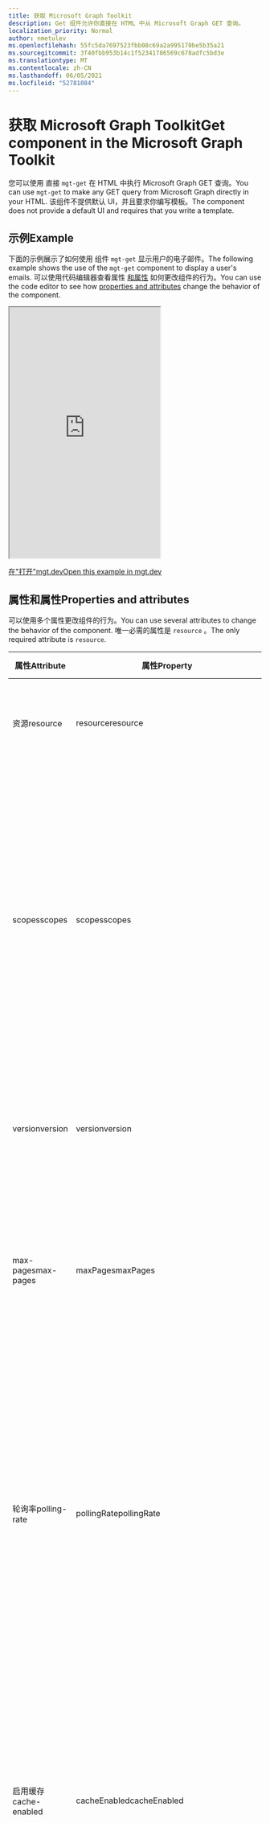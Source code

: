 ```yaml
---
title: 获取 Microsoft Graph Toolkit
description: Get 组件允许你直接在 HTML 中从 Microsoft Graph GET 查询。
localization_priority: Normal
author: nmetulev
ms.openlocfilehash: 55fc5da7697523fbb08c69a2a995170be5b35a21
ms.sourcegitcommit: 3f40fbb953b14c1f52341786569c678adfc5bd3e
ms.translationtype: MT
ms.contentlocale: zh-CN
ms.lasthandoff: 06/05/2021
ms.locfileid: "52781084"
---
```

# <a name="get-component-in-the-microsoft-graph-toolkit"></a><span data-ttu-id="e8b2c-103">获取 Microsoft Graph Toolkit</span><span class="sxs-lookup"><span data-stu-id="e8b2c-103">Get component in the Microsoft Graph Toolkit</span></span>

<span data-ttu-id="e8b2c-104">您可以使用 直接 `mgt-get` 在 HTML 中执行 Microsoft Graph GET 查询。</span><span class="sxs-lookup"><span data-stu-id="e8b2c-104">You can use `mgt-get` to make any GET query from Microsoft Graph directly in your HTML.</span></span> <span data-ttu-id="e8b2c-105">该组件不提供默认 UI，并且要求你编写模板。</span><span class="sxs-lookup"><span data-stu-id="e8b2c-105">The component does not provide a default UI and requires that you write a template.</span></span>

## <a name="example"></a><span data-ttu-id="e8b2c-106">示例</span><span class="sxs-lookup"><span data-stu-id="e8b2c-106">Example</span></span>

<span data-ttu-id="e8b2c-107">下面的示例展示了如何使用 组件 `mgt-get` 显示用户的电子邮件。</span><span class="sxs-lookup"><span data-stu-id="e8b2c-107">The following example shows the use of the `mgt-get` component to display a user's emails.</span></span> <span data-ttu-id="e8b2c-108">可以使用代码编辑器查看属性 [和属性](#properties-and-attributes) 如何更改组件的行为。</span><span class="sxs-lookup"><span data-stu-id="e8b2c-108">You can use the code editor to see how [properties and attributes](#properties-and-attributes) change the behavior of the component.</span></span>

<iframe src="https://mgt.dev/iframe.html?id=components-mgt-get--get-email&source=docs" height="500"></iframe>

[<span data-ttu-id="e8b2c-109">在"打开"mgt.dev</span><span class="sxs-lookup"><span data-stu-id="e8b2c-109">Open this example in mgt.dev</span></span>](https://mgt.dev/?path=/story/components-mgt-get--get-email&source=docs)

## <a name="properties-and-attributes"></a><span data-ttu-id="e8b2c-110">属性和属性</span><span class="sxs-lookup"><span data-stu-id="e8b2c-110">Properties and attributes</span></span>

<span data-ttu-id="e8b2c-111">可以使用多个属性更改组件的行为。</span><span class="sxs-lookup"><span data-stu-id="e8b2c-111">You can use several attributes to change the behavior of the component.</span></span> <span data-ttu-id="e8b2c-112">唯一必需的属性是 `resource` 。</span><span class="sxs-lookup"><span data-stu-id="e8b2c-112">The only required attribute is `resource`.</span></span>

| <span data-ttu-id="e8b2c-113">属性</span><span class="sxs-lookup"><span data-stu-id="e8b2c-113">Attribute</span></span> | <span data-ttu-id="e8b2c-114">属性</span><span class="sxs-lookup"><span data-stu-id="e8b2c-114">Property</span></span>  | <span data-ttu-id="e8b2c-115">说明</span><span class="sxs-lookup"><span data-stu-id="e8b2c-115">Description</span></span> |
| --- | --- | --- |
| <span data-ttu-id="e8b2c-116">资源</span><span class="sxs-lookup"><span data-stu-id="e8b2c-116">resource</span></span> | <span data-ttu-id="e8b2c-117">resource</span><span class="sxs-lookup"><span data-stu-id="e8b2c-117">resource</span></span> | <span data-ttu-id="e8b2c-118">从 Microsoft 获取的资源Graph (例如 `/me` ，) 。</span><span class="sxs-lookup"><span data-stu-id="e8b2c-118">The resource to get from Microsoft Graph (for example, `/me`).</span></span> |
| <span data-ttu-id="e8b2c-119">scopes</span><span class="sxs-lookup"><span data-stu-id="e8b2c-119">scopes</span></span> | <span data-ttu-id="e8b2c-120">scopes</span><span class="sxs-lookup"><span data-stu-id="e8b2c-120">scopes</span></span> | <span data-ttu-id="e8b2c-121">字符串的可选数组（如果使用 属性）或逗号分隔的范围（如果使用 属性）。</span><span class="sxs-lookup"><span data-stu-id="e8b2c-121">Optional array of strings if using the property or a comma delimited scope if using the attribute.</span></span> <span data-ttu-id="e8b2c-122">组件将使用这些作用域 (支持) ，以确保用户已同意适当的权限。</span><span class="sxs-lookup"><span data-stu-id="e8b2c-122">The component will use these scopes (with a supported provider) to ensure that the user has consented to the right permission.</span></span> |
| <span data-ttu-id="e8b2c-123">version</span><span class="sxs-lookup"><span data-stu-id="e8b2c-123">version</span></span> | <span data-ttu-id="e8b2c-124">version</span><span class="sxs-lookup"><span data-stu-id="e8b2c-124">version</span></span> | <span data-ttu-id="e8b2c-125">进行 GET 请求时使用的可选 API 版本。</span><span class="sxs-lookup"><span data-stu-id="e8b2c-125">Optional API version to use when making the GET request.</span></span> <span data-ttu-id="e8b2c-126">默认值为“`v1.0`”。</span><span class="sxs-lookup"><span data-stu-id="e8b2c-126">Default is `v1.0`.</span></span>  |
| <span data-ttu-id="e8b2c-127">max-pages</span><span class="sxs-lookup"><span data-stu-id="e8b2c-127">max-pages</span></span> | <span data-ttu-id="e8b2c-128">maxPages</span><span class="sxs-lookup"><span data-stu-id="e8b2c-128">maxPages</span></span> | <span data-ttu-id="e8b2c-129">支持分页 (的资源的可选页面) 。</span><span class="sxs-lookup"><span data-stu-id="e8b2c-129">Optional number of pages (for resources that support paging).</span></span> <span data-ttu-id="e8b2c-130">默认值为 3。</span><span class="sxs-lookup"><span data-stu-id="e8b2c-130">Default is 3.</span></span> <span data-ttu-id="e8b2c-131">将此值设置为 0 将获取所有页面。</span><span class="sxs-lookup"><span data-stu-id="e8b2c-131">Setting this value to 0 will get all pages.</span></span>  |
| <span data-ttu-id="e8b2c-132">轮询率</span><span class="sxs-lookup"><span data-stu-id="e8b2c-132">polling-rate</span></span> | <span data-ttu-id="e8b2c-133">pollingRate</span><span class="sxs-lookup"><span data-stu-id="e8b2c-133">pollingRate</span></span> | <span data-ttu-id="e8b2c-134">可选毫秒数。</span><span class="sxs-lookup"><span data-stu-id="e8b2c-134">Optional number of milliseconds.</span></span> <span data-ttu-id="e8b2c-135">设置后，组件将按定义的间隔轮询请求 URI 以进行更新。</span><span class="sxs-lookup"><span data-stu-id="e8b2c-135">When set, the component will poll the request URI for updates in the defined interval.</span></span> <span data-ttu-id="e8b2c-136">如果使用增量查询，轮询将始终查询 delta API。</span><span class="sxs-lookup"><span data-stu-id="e8b2c-136">If using a delta query, polling will always query the delta API.</span></span> <span data-ttu-id="e8b2c-137">模板仅在数据更改时刷新。</span><span class="sxs-lookup"><span data-stu-id="e8b2c-137">The template will only refresh when the data changes.</span></span> |
| <span data-ttu-id="e8b2c-138">启用缓存</span><span class="sxs-lookup"><span data-stu-id="e8b2c-138">cache-enabled</span></span> | <span data-ttu-id="e8b2c-139">cacheEnabled</span><span class="sxs-lookup"><span data-stu-id="e8b2c-139">cacheEnabled</span></span> | <span data-ttu-id="e8b2c-140">可选属性，类型为 Boolean。</span><span class="sxs-lookup"><span data-stu-id="e8b2c-140">Optional Boolean.</span></span> <span data-ttu-id="e8b2c-141">设置后，它指示将缓存来自资源的响应。</span><span class="sxs-lookup"><span data-stu-id="e8b2c-141">When set, it indicates that the response from the resource will be cached.</span></span> <span data-ttu-id="e8b2c-142">Overriden if `refresh()` is called or if is in `pollingRate` use.</span><span class="sxs-lookup"><span data-stu-id="e8b2c-142">Overriden if `refresh()` is called or if `pollingRate` is in use.</span></span> <span data-ttu-id="e8b2c-143">默认值为“`false`”。</span><span class="sxs-lookup"><span data-stu-id="e8b2c-143">Default is `false`.</span></span> |
| <span data-ttu-id="e8b2c-144">cache-invalidation-period</span><span class="sxs-lookup"><span data-stu-id="e8b2c-144">cache-invalidation-period</span></span> | <span data-ttu-id="e8b2c-145">cacheInvalidationPeriod</span><span class="sxs-lookup"><span data-stu-id="e8b2c-145">cacheInvalidationPeriod</span></span> | <span data-ttu-id="e8b2c-146">可选毫秒数。</span><span class="sxs-lookup"><span data-stu-id="e8b2c-146">Optional number of milliseconds.</span></span> <span data-ttu-id="e8b2c-147">如果与 一起设置 ，则此值将修改缓存达到其无效时段 `cacheEnabled` 前的延迟。</span><span class="sxs-lookup"><span data-stu-id="e8b2c-147">When set in combination with `cacheEnabled`, the delay before the cache reaches its invalidation period will be modified by this value.</span></span> <span data-ttu-id="e8b2c-148">默认值为 `0` ，将使用默认无效时段。</span><span class="sxs-lookup"><span data-stu-id="e8b2c-148">Default is `0` and will use the default invalidation period.</span></span> |
| <span data-ttu-id="e8b2c-149">type</span><span class="sxs-lookup"><span data-stu-id="e8b2c-149">type</span></span> | <span data-ttu-id="e8b2c-150">type</span><span class="sxs-lookup"><span data-stu-id="e8b2c-150">type</span></span> | <span data-ttu-id="e8b2c-151">预期响应的可选类型。</span><span class="sxs-lookup"><span data-stu-id="e8b2c-151">Optional type of the expected response.</span></span> <span data-ttu-id="e8b2c-152">默认值为“`json`”。</span><span class="sxs-lookup"><span data-stu-id="e8b2c-152">Default is `json`.</span></span> <span data-ttu-id="e8b2c-153">仅在 (终结点上支持或 `json` `image` 支持 `/photo/value$`) 。</span><span class="sxs-lookup"><span data-stu-id="e8b2c-153">Supports `json` or `image` (only be supported on endpoints ending with `/photo/value$`).</span></span> |
| <span data-ttu-id="e8b2c-154">不适用</span><span class="sxs-lookup"><span data-stu-id="e8b2c-154">N/A</span></span> | <span data-ttu-id="e8b2c-155">响应</span><span class="sxs-lookup"><span data-stu-id="e8b2c-155">response</span></span> | <span data-ttu-id="e8b2c-156">如果请求成功，Microsoft Graph只读响应。</span><span class="sxs-lookup"><span data-stu-id="e8b2c-156">Read-only response from Microsoft Graph if request was successful.</span></span>  |
| <span data-ttu-id="e8b2c-157">不适用</span><span class="sxs-lookup"><span data-stu-id="e8b2c-157">N/A</span></span> |<span data-ttu-id="e8b2c-158">error</span><span class="sxs-lookup"><span data-stu-id="e8b2c-158">error</span></span>| <span data-ttu-id="e8b2c-159">如果请求失败，Microsoft Graph只读错误。</span><span class="sxs-lookup"><span data-stu-id="e8b2c-159">Read-only error from Microsoft Graph if request was not successful.</span></span> |

## <a name="methods"></a><span data-ttu-id="e8b2c-160">方法</span><span class="sxs-lookup"><span data-stu-id="e8b2c-160">Methods</span></span>
| <span data-ttu-id="e8b2c-161">方法</span><span class="sxs-lookup"><span data-stu-id="e8b2c-161">Method</span></span> | <span data-ttu-id="e8b2c-162">说明</span><span class="sxs-lookup"><span data-stu-id="e8b2c-162">Description</span></span> |
| --- | --- |
| <span data-ttu-id="e8b2c-163">refresh (force？：boolean) </span><span class="sxs-lookup"><span data-stu-id="e8b2c-163">refresh(force?:boolean)</span></span> | <span data-ttu-id="e8b2c-164">调用 方法以刷新数据。</span><span class="sxs-lookup"><span data-stu-id="e8b2c-164">Call the method to refresh the data.</span></span> <span data-ttu-id="e8b2c-165">默认情况下，UI 仅在数据发生更改时更新。</span><span class="sxs-lookup"><span data-stu-id="e8b2c-165">By default, the UI will only update if the data changes.</span></span> <span data-ttu-id="e8b2c-166">传递 `true` 以强制组件更新。</span><span class="sxs-lookup"><span data-stu-id="e8b2c-166">Pass `true` to force the component to update.</span></span>  |


## <a name="events"></a><span data-ttu-id="e8b2c-167">活动</span><span class="sxs-lookup"><span data-stu-id="e8b2c-167">Events</span></span>
| <span data-ttu-id="e8b2c-168">事件</span><span class="sxs-lookup"><span data-stu-id="e8b2c-168">Event</span></span> | <span data-ttu-id="e8b2c-169">详情</span><span class="sxs-lookup"><span data-stu-id="e8b2c-169">Detail</span></span> | <span data-ttu-id="e8b2c-170">说明</span><span class="sxs-lookup"><span data-stu-id="e8b2c-170">Description</span></span> |
| --- | --- | --- |
| <span data-ttu-id="e8b2c-171">dataChange</span><span class="sxs-lookup"><span data-stu-id="e8b2c-171">dataChange</span></span> | <span data-ttu-id="e8b2c-172">详细信息包含 `response` 和 `error` 对象。</span><span class="sxs-lookup"><span data-stu-id="e8b2c-172">The detail contains the `response` and `error` objects.</span></span> | <span data-ttu-id="e8b2c-173">响应或错误更改时触发。</span><span class="sxs-lookup"><span data-stu-id="e8b2c-173">Fired when the response or error change.</span></span> |

## <a name="templates"></a><span data-ttu-id="e8b2c-174">模板</span><span class="sxs-lookup"><span data-stu-id="e8b2c-174">Templates</span></span>

<span data-ttu-id="e8b2c-175">`mgt-get`组件支持[多个](../customize-components/templates.md)可用于定义外观的模板。</span><span class="sxs-lookup"><span data-stu-id="e8b2c-175">The `mgt-get` component supports several [templates](../customize-components/templates.md) that you can use to define the look and feel.</span></span> <span data-ttu-id="e8b2c-176">若要指定模板，请包含组件 `<template>` 中的元素，将值 `data-type` 设置为以下值之一。</span><span class="sxs-lookup"><span data-stu-id="e8b2c-176">To specify a template, include a `<template>` element inside a component and set the `data-type` value to one of the following.</span></span>

| <span data-ttu-id="e8b2c-177">数据类型</span><span class="sxs-lookup"><span data-stu-id="e8b2c-177">Data type</span></span> | <span data-ttu-id="e8b2c-178">数据上下文</span><span class="sxs-lookup"><span data-stu-id="e8b2c-178">Data context</span></span> | <span data-ttu-id="e8b2c-179">说明</span><span class="sxs-lookup"><span data-stu-id="e8b2c-179">Description</span></span> |
| --- | --- | --- |
| <span data-ttu-id="e8b2c-180">default</span><span class="sxs-lookup"><span data-stu-id="e8b2c-180">default</span></span> | <span data-ttu-id="e8b2c-181">来自 Microsoft Graph。</span><span class="sxs-lookup"><span data-stu-id="e8b2c-181">The response from Microsoft Graph.</span></span> | <span data-ttu-id="e8b2c-182">需要默认模板才能呈现来自 Microsoft Graph。</span><span class="sxs-lookup"><span data-stu-id="e8b2c-182">The default template is required to render the data coming from Microsoft Graph.</span></span> |
| <span data-ttu-id="e8b2c-183">值</span><span class="sxs-lookup"><span data-stu-id="e8b2c-183">value</span></span> | <span data-ttu-id="e8b2c-184">返回的数组的数据 `value` 项</span><span class="sxs-lookup"><span data-stu-id="e8b2c-184">Data item from the returned `value` array</span></span> | <span data-ttu-id="e8b2c-185">当预期来自图形的响应包含项目数组（如消息、文件或用户）时，请使用模板而不是 `value` `default` **模板**。  </span><span class="sxs-lookup"><span data-stu-id="e8b2c-185">Use the `value` template instead of the `default` template when expecting the response from the graph to contain an array of items - such as **messages**, **files**, or **users**.</span></span> <span data-ttu-id="e8b2c-186">将自动 `value` 为资源返回的每个项目重复模板。</span><span class="sxs-lookup"><span data-stu-id="e8b2c-186">The `value` template will automatically be repeated for each item returned by the resource.</span></span> <span data-ttu-id="e8b2c-187">模板还会在准备好项目后立即开始呈现 (`value` 默认模板) 。</span><span class="sxs-lookup"><span data-stu-id="e8b2c-187">The `value` template will also start rendering the items as soon as they are ready (unlike the default template).</span></span>|
| <span data-ttu-id="e8b2c-188">error</span><span class="sxs-lookup"><span data-stu-id="e8b2c-188">error</span></span> | <span data-ttu-id="e8b2c-189">Microsoft 错误Graph。</span><span class="sxs-lookup"><span data-stu-id="e8b2c-189">The error from Microsoft Graph.</span></span> | <span data-ttu-id="e8b2c-190">如果提出请求出错，将使用此模板。</span><span class="sxs-lookup"><span data-stu-id="e8b2c-190">This template will be used if there is an error making the request.</span></span> |
| <span data-ttu-id="e8b2c-191">loading</span><span class="sxs-lookup"><span data-stu-id="e8b2c-191">loading</span></span> | <span data-ttu-id="e8b2c-192">不适用</span><span class="sxs-lookup"><span data-stu-id="e8b2c-192">N/A</span></span> | <span data-ttu-id="e8b2c-193">请求时使用此模板。</span><span class="sxs-lookup"><span data-stu-id="e8b2c-193">This template is used while the request is being made.</span></span> |

## <a name="microsoft-graph-permissions"></a><span data-ttu-id="e8b2c-194">Microsoft Graph 权限</span><span class="sxs-lookup"><span data-stu-id="e8b2c-194">Microsoft Graph permissions</span></span>

<span data-ttu-id="e8b2c-195">此组件所需的权限取决于你要通过 Microsoft Graph 检索到的数据。</span><span class="sxs-lookup"><span data-stu-id="e8b2c-195">Permissions required by this component depend on the data that you want to retrieve with it from Microsoft Graph.</span></span> <span data-ttu-id="e8b2c-196">有关权限详细信息，请参阅 Microsoft Graph[权限参考](../../permissions-reference.md)。</span><span class="sxs-lookup"><span data-stu-id="e8b2c-196">For more information about permissions, see the Microsoft Graph [permissions reference](../../permissions-reference.md).</span></span>

## <a name="authentication"></a><span data-ttu-id="e8b2c-197">身份验证</span><span class="sxs-lookup"><span data-stu-id="e8b2c-197">Authentication</span></span>

<span data-ttu-id="e8b2c-198">该控件使用身份验证文档中介绍的全局身份验证提供程序[](../providers/providers.md)获取所需数据。</span><span class="sxs-lookup"><span data-stu-id="e8b2c-198">The control uses the global authentication provider described in the [authentication documentation](../providers/providers.md) to fetch the required data.</span></span>

## <a name="cache"></a><span data-ttu-id="e8b2c-199">缓存</span><span class="sxs-lookup"><span data-stu-id="e8b2c-199">Cache</span></span>

<span data-ttu-id="e8b2c-200">若要启用和配置缓存，请使用 `cacheEnabled` 和 `cacheInvalidationPeriod` 属性。</span><span class="sxs-lookup"><span data-stu-id="e8b2c-200">To enable and configure the cache, use the `cacheEnabled` and `cacheInvalidationPeriod` properties.</span></span> <span data-ttu-id="e8b2c-201">默认情况下， `mgt-get` 该组件不缓存任何响应。</span><span class="sxs-lookup"><span data-stu-id="e8b2c-201">By default, the `mgt-get` component does not cache any responses.</span></span>

|<span data-ttu-id="e8b2c-202">对象存储</span><span class="sxs-lookup"><span data-stu-id="e8b2c-202">Object store</span></span>|<span data-ttu-id="e8b2c-203">缓存数据</span><span class="sxs-lookup"><span data-stu-id="e8b2c-203">Cached data</span></span>|<span data-ttu-id="e8b2c-204">备注</span><span class="sxs-lookup"><span data-stu-id="e8b2c-204">Remarks</span></span>|
|-----------|-----------|-------|
|`response`|<span data-ttu-id="e8b2c-205">从 Microsoft 查询Graph为 属性中指定的查询 `resource` 的完整响应`mgt-get`</span><span class="sxs-lookup"><span data-stu-id="e8b2c-205">Complete response retrieved from Microsoft Graph for the query specified in the `resource` property of `mgt-get`</span></span>|

<span data-ttu-id="e8b2c-206">有关详细信息[Caching](../customize-components/cache.md)请参阅 Caching。</span><span class="sxs-lookup"><span data-stu-id="e8b2c-206">See [Caching](../customize-components/cache.md) for more details.</span></span>
